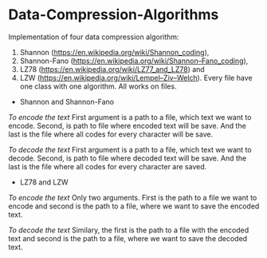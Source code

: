 # Data-Compression-Algorithms
Implementation of four data compression algorithm: 
1. Shannon (https://en.wikipedia.org/wiki/Shannon_coding), 
2. Shannon-Fano (https://en.wikipedia.org/wiki/Shannon–Fano_coding), 
3. LZ78 (https://en.wikipedia.org/wiki/LZ77_and_LZ78) and 
4. LZW (https://en.wikipedia.org/wiki/Lempel–Ziv–Welch). 
Every file have one class with one algorithm. All works on files.


* Shannon and Shannon-Fano

*To encode the text*
First argument is a path to a file, which text we want to encode. Second, is path to file where encoded text will be save. And the last is the file where all codes for every character will be save.

*To decode the text*
First argument is a path to a file, which text we want to decode. Second, is path to file where decoded text will be save. And the last is the file where all codes for every character are saved.


* LZ78 and LZW

*To encode the text*
Only two arguments. First is the path to a file we want to encode and second is the path to a file, where we want to save the encoded text.

*To decode the text*
Similary, the first is the path to a file with the encoded text and second is the path to a file, where we want to save the decoded text.
